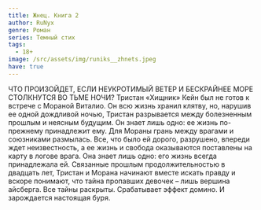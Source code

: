 ```yaml
---
title: Жнец. Книга 2
author: RuNyx
genre: Роман
series: Темный стих
tags:
  - 18+
image: /src/assets/img/runiks__zhnets.jpeg
have: true
---
```

ЧТО ПРОИЗОЙДЕТ, ЕСЛИ НЕУКРОТИМЫЙ ВЕТЕР И БЕСКРАЙНЕЕ МОРЕ СТОЛКНУТСЯ ВО ТЬМЕ НОЧИ? Тристан «Хищник» Кейн был не готов к встрече с Мораной Виталио. Он всю жизнь хранил клятву, но, нарушив ее одной дождливой ночью, Тристан разрывается между болезненным прошлым и неясным будущим. Он знает лишь одно: ее жизнь по-прежнему принадлежит ему. Для Мораны грань между врагами и союзниками размылась. Все, что было ей дорого, разрушено, впереди ждет неизвестность, а ее жизнь и свобода оказываются поставлены на карту в логове врага. Она знает лишь одно: его жизнь всегда принадлежала ей. Связанные прошлым продолжительностью в двадцать лет, Тристан и Морана начинают вместе искать правду и вскоре понимают, что тайна пропавших девочек – лишь вершина айсберга. Все тайны раскрыты. Срабатывает эффект домино. И зарождается настоящая буря.
